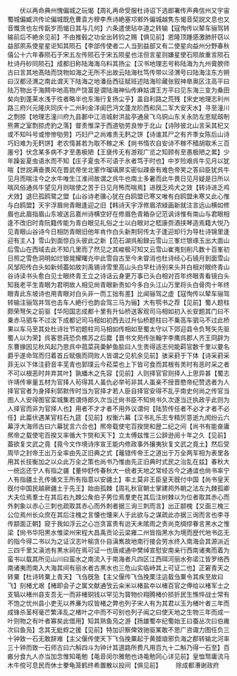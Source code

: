 <!-- { "loadSidebar": true } -->
　　伏以再命典州愧偏城之玩愒【周礼再命受服杜诗诏下选郎署传声典信州又宇宙蜀城偏臧洪传论偏城既危曹袁方穆李焘诗絶塞邛郲外偏城越隽东愒音契説文息也又音慨贪也左传翫岁而愒日其与几何】六条遣使玷夲道之转输【寇恂传以辇车骊驾转输前后不絶余见前】不由推毂之功全出转钧之赐【俱见前】恩隆顶踵感激肺肝窃以益部夙系使星星讵知其陨石【李郃传使者二人当到益部又有二使星向益州分野春秋僖公十六年春陨石于宋五左传陨石于宋五陨星也注但言星则嫌星使石陨故重言陨石杜诗丹砂同陨石】成都旧称陆海海乌料其扬尘【汉书地理志号称陆海为九州膏腴师古曰言其地髙陆而饶物如海之无所不出故云陆海杜笃传带以泾渭号曰陆海注东方朔曰汉都泾渭之南此谓天下陆海之地潘岳西征赋班述陆海珍藏张叙神臯奥区注高平曰陆万物出于海闗中地高物产饶富是谓陆海神仙传麻姑谓王方平曰见东海三变为桑田矣向到蓬莱水浅于徃者略半也东海行复扬尘乎】盖自利路之荒残【宋史地理志利州路三府兴元隆庆同庆十二州利金洋阆巴沔文蓬龙阶西和凤二军大安天水】寻至潼川之剽掠【地理志潼川府九县郪中江涪城射洪盐亭通泉飞乌铜山东关永防左思赋刼剞熊罴之室剽掠虎豹之落】督责惟深于西道劬劳良惨于北山【诗陟彼北山言采其杞又或不知呌号或惨惨劬劳】巧妇尸之尚难责无麫之饼【诗谁其尸之有齐季女陈后山诗巧妇难为无麫饼】老农惰甚若为取不稼之禾【尙书惰农自安诗不稼不穑胡取禾三百廛兮】伏念某多病不才至愚极陋【王襃传无有游观广览之知顾有至愚极陋之累】少年躁妄夏虫语氷而不知【庄子夏虫不可语于氷者笃于时也】中岁险艰呉牛见月以犹喘【世説满奋畏风在晋武帝坐北窻作瑠璃屏实密似疎奋有难色帝笑之答曰臣犹呉牛见月而喘注今之水牛唯生江淮间故谓之呉牛也南土多暑而此牛畏日见月疑是日所以喘风俗通呉牛望见月则喘使之苦于日见月怖而喘焉】进旣乏鸡犬之效【转诗进乏鸡犬效】退巳孤鸥鹭之盟【山谷诗老骥心犹在白鸥盟已寒又唯有白鸥盟未寒又此心惟与白鸥盟】天宇浮眉尙青眼逢迎之旧【韩诗天宇浮修眉浓緑画新就注言远山横如修眉也此眉指眉山东坡送吕嘉州诗横空好在修眉色青箱杂记范讽诗惟有南山与君眼相逢不改旧时青阮籍传能为青白眼见礼俗之士以白眼对之嵇康赍酒挟琴造焉籍大悦乃见青眼山谷诗今日相防青眼旧他年肯作白头新荆轲传太子逢迎却行为导杜诗锦里逢迎有主人】雪山到面惊白头彼此之新【范石湖呉船録云雪山三峯烂银琢玉出大面山后雪山在西域去此不知几里而了然见之其峻极可知又云雪山崔嵬刻削凡数十百峯初日照之雪色洞明如烂银晃耀曙灮中此雪自古至今未甞消也杜诗经心石镜月到面雪山风邹阳传白头如新倾葢如故刘禹锡诗雪里高山头白早杜诗别来头并白相对眼终青山谷诗读书头愈白见士眼终青王立之诗话云身更万事已头白相对百年终眼青看镜白头知我老平生青眼为君明故人相见尙青眼新贵如今多白头江山万里将头白骨肉十年终眼青此东坡诗也用青眼对白头非一而工拙有差】比闻骊驾之虚【寇恂传以辇车骊驾转输注骊驾并驾也击车人絶行也韵会驾三马为骊】大有鹗书之荐【见前】蜀人题柱颇荣弩矢之前驱【华阳国志成都十里有升仙桥送客观司马相如初入长安题其门曰不乗赤马驷车不过汝下成都记司马相如初西去过升仙桥题柱曰不乗高车驷马不过此桥果以车马至其处杜诗壮节初题柱司马相如传相如至蜀太守以下郊迎县令负弩矢先驱蜀人以为荣】呉客思莼恐负樵苏之后爨【晋书文苑传张翰字李鹰呉郡人齐王冏辟为东曹掾因见秋风起乃思呉中菰菜莼羮鲈鱼脍曰人生贵得适志何能羁官数千里以要名爵乎遂命驾而归着首丘赋俄而冏败人皆谓之见机余见前】骇采葑于下体【诗采葑采菲无以下体注葑音丰芜青也郭璞云今菘菜也上下皆可食而其根有羙时有恶时采之者不可以根恶时并弃其叶】孰蟠木之先容【见前】人则择官官则择人上思异甚【蜀志许靖传审量五材为官择人茍得其人虽仇必举茍非其人虽亲不授晋愍帝纪赞选者为人择官官者为身择利郭默传时当为官择才若人臣自择官安得不乱乎南史何尚之传官当图人人安得图官栾城集若谓侍郎久次当迁尙书臣不知尙书久次遂当迁执政乎此则为人择官而非为官择人也】用者不才才者不用外议谓何【陆贽传任者不必才才者不必任】此葢伏遇某官柱石九筵【见前】权衡六幕【汉书礼乐志专精厉意逝九阂纷云六幕浮大海师古曰六幕犹言六合也】熈帝载使宅百揆爕和歴二纪之间【尚书有能奋庸熈帝之载使宅百揆又率循大卞爕和天下】立太傅兹惟三公辞逊阅十年之久【见前】葢欲复文武之竟【竟今文作境诗序宣王能内修政事外攘夷狄复文武之竟土】然后受周毕之封帝王出万全率由先正旧典之式【鼂错传帝王之道出于万全两军相为表里各用其长技衡加之以众此万全之策也尚书乃惟由先正旧典时式民之治乱在兹】春秋大一统迄还宁人有指之疆【董仲舒传春秋大一统者天地之常经古今之通谊也尙书率宁人有指疆土孔传循文王所有指意以安疆土】率土莫非王臣皇天旣付中国【尚书皇天旣付中国民越厥疆土于先王】始由孤棘【周礼秋官朝士掌建邦外朝之法左九棘孤卿大夫位焉羣士在其后右九棘公矦伯子男位焉羣吏在其后注树棘以为位者取其赤心而外刺象以赤心三刺也疏取其赤心而外刺者据三询三刺而言】出正颛槐【又面三槐三公位焉州长众庶在其后注槐之言懐也懐来人于此欲与之谋疏此亦据三询而言也李寻传颛面正朝】窥于我如浮云之心岂贪富贵有迨天未隂雨之责尚克绸缪眷言黑水之惟梁【尙书华阳黒水惟梁州宋程大昌禹贡论云梁雍二州皆指黑水为境而歴代地书迄无的指今得二书以为之证汉志叶榆贪仆自滇嶲故地南行接会劳水终入南海会其源派近三四千里又滇池有黒水祠在焉可证一也唐咸通中樊绰宣慰安南亲行西南诸夷而着为蛮书以载其所见山川曰蛮水之南流入于南海者凡四区江西珥河丽水弥诺江皆罗络西南诸夷而南入大海其间有丽水者古黒水也三危山实临峙其上可证二也】正窘青天之转粟【杜诗转粟上青天】飞刍旣急【主父偃传飞刍挽栗注运载刍粟令其疾至故曰飞】刻楮尤艰【楮即会子之属文献通攷云籴米以楮盐夲以楮百官之俸给以楮军士之支犒以楮州县支吾无一而非楮铜钱以罕见为寳物价翔腾楮价损折民生憔悴战士常有不饱之忧州县小吏无以养亷为叹皆楮之弊也列子宋人有为其君以玉为楮叶者三年而成锋杀茎柯毫芒繁泽乱之楮叶之中而不可别也列子闻之曰使天地之生物三年而成一叶则物之有叶者寡矣此借用】知其熟鱼凫之游【扬雄蜀夲纪蜀始王曰蚕丛次曰伯雍次曰鱼凫】念其无蚍蜉之援【见前】特加识察俾效驰驱某敢不思广咨诹力图任负三十钟致一石无敢辞难【主父偃传使天下飞刍挽粟起于黄腄琅邪负海之郡转输北河率三十钟而致一石师古曰六斛四斗为钟计其道路所费凡用百九十二斛乃得一石至】百畞分食九人亦当加念惟知黾勉【黾音闵尔雅勉也诗黾勉同心详见前】皇恤驽庸流马木牛傥可息民而休士豢龟笼鹤终希置散以投间【俱见前】
　　除成都漕谢政府

